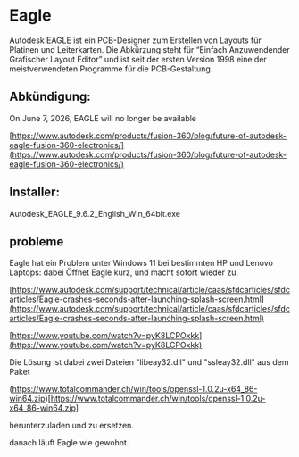 # Eagle


Autodesk EAGLE ist ein PCB-Designer zum Erstellen von Layouts für Platinen und Leiterkarten. Die Abkürzung steht für “Einfach Anzuwendender Grafischer Layout Editor” und ist seit der ersten Version 1998 eine der meistverwendeten Programme für die PCB-Gestaltung.



## Abkündigung: 

On June 7, 2026, EAGLE will no longer be available

[https://www.autodesk.com/products/fusion-360/blog/future-of-autodesk-eagle-fusion-360-electronics/](https://www.autodesk.com/products/fusion-360/blog/future-of-autodesk-eagle-fusion-360-electronics/)


## Installer: 

Autodesk_EAGLE_9.6.2_English_Win_64bit.exe

## probleme

Eagle hat ein Problem unter Windows 11 bei bestimmten HP und Lenovo Laptops: 
dabei Öffnet Eagle kurz, und macht sofort wieder zu. 

[https://www.autodesk.com/support/technical/article/caas/sfdcarticles/sfdcarticles/Eagle-crashes-seconds-after-launching-splash-screen.html](https://www.autodesk.com/support/technical/article/caas/sfdcarticles/sfdcarticles/Eagle-crashes-seconds-after-launching-splash-screen.html)


[https://www.youtube.com/watch?v=pyK8LCPOxkk](https://www.youtube.com/watch?v=pyK8LCPOxkk)


Die Lösung ist dabei zwei Dateien "libeay32.dll" und "ssleay32.dll" aus dem Paket 

(https://www.totalcommander.ch/win/tools/openssl-1.0.2u-x64_86-win64.zip)[https://www.totalcommander.ch/win/tools/openssl-1.0.2u-x64_86-win64.zip]

herunterzuladen und zu ersetzen. 

danach läuft Eagle wie gewohnt. 
